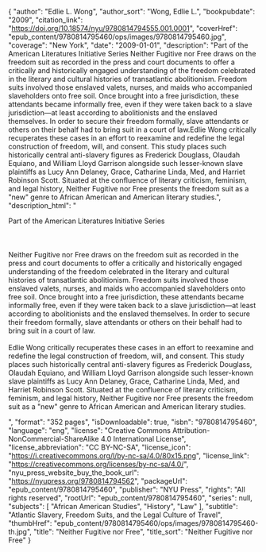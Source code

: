 {
  "author": "Edlie L. Wong",
  "author_sort": "Wong, Edlie L.",
  "bookpubdate": "2009",
  "citation_link": "https://doi.org/10.18574/nyu/9780814794555.001.0001",
  "coverHref": "epub_content/9780814795460/ops/images/9780814795460.jpg",
  "coverage": "New York",
  "date": "2009-01-01",
  "description": "Part of the American Literatures Initiative Series  Neither Fugitive nor Free draws on the freedom suit as recorded in the press and court documents to offer a critically and historically engaged understanding of the freedom celebrated in the literary and cultural histories of transatlantic abolitionism. Freedom suits involved those enslaved valets, nurses, and maids who accompanied slaveholders onto free soil. Once brought into a free jurisdiction, these attendants became informally free, even if they were taken back to a slave jurisdiction&#8212;at least according to abolitionists and the enslaved themselves. In order to secure their freedom formally, slave attendants or others on their behalf had to bring suit in a court of law.Edlie Wong critically recuperates these cases in an effort to reexamine and redefine the legal construction of freedom, will, and consent. This study places such historically central anti-slavery figures as Frederick Douglass, Olaudah Equiano, and William Lloyd Garrison alongside such lesser-known slave plaintiffs as Lucy Ann Delaney, Grace, Catharine Linda, Med, and Harriet Robinson Scott. Situated at the confluence of literary criticism, feminism, and legal history, Neither Fugitive nor Free presents the freedom suit as a \"new\" genre to African American and American literary studies.",
  "description_html": "<p>Part of the American Literatures Initiative Series  <br><br><br><br>Neither Fugitive nor Free draws on the freedom suit as recorded in the press and court documents to offer a critically and historically engaged understanding of the freedom celebrated in the literary and cultural histories of transatlantic abolitionism. Freedom suits involved those enslaved valets, nurses, and maids who accompanied slaveholders onto free soil. Once brought into a free jurisdiction, these attendants became informally free, even if they were taken back to a slave jurisdiction&#8212;at least according to abolitionists and the enslaved themselves. In order to secure their freedom formally, slave attendants or others on their behalf had to bring suit in a court of law.<br><br>Edlie Wong critically recuperates these cases in an effort to reexamine and redefine the legal construction of freedom, will, and consent. This study places such historically central anti-slavery figures as Frederick Douglass, Olaudah Equiano, and William Lloyd Garrison alongside such lesser-known slave plaintiffs as Lucy Ann Delaney, Grace, Catharine Linda, Med, and Harriet Robinson Scott. Situated at the confluence of literary criticism, feminism, and legal history, Neither Fugitive nor Free presents the freedom suit as a \"new\" genre to African American and American literary studies.</p>",
  "format": "352 pages",
  "isDownloadable": true,
  "isbn": "9780814795460",
  "language": "eng",
  "license": "Creative Commons Attribution-NonCommercial-ShareAlike 4.0 International License",
  "license_abbreviation": "CC BY-NC-SA",
  "license_icon": "https://i.creativecommons.org/l/by-nc-sa/4.0/80x15.png",
  "license_link": "https://creativecommons.org/licenses/by-nc-sa/4.0/",
  "nyu_press_website_buy_the_book_url": "https://nyupress.org/9780814794562",
  "packageUrl": "epub_content/9780814795460",
  "publisher": "NYU Press",
  "rights": "All rights reserved",
  "rootUrl": "epub_content/9780814795460",
  "series": null,
  "subjects": [
    "African American Studies",
    "History",
    "Law"
  ],
  "subtitle": "Atlantic Slavery, Freedom Suits, and the Legal Culture of Travel",
  "thumbHref": "epub_content/9780814795460/ops/images/9780814795460-th.jpg",
  "title": "Neither Fugitive nor Free",
  "title_sort": "Neither Fugitive nor Free"
}
